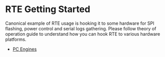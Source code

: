# RTE Getting Started

Canonical example of RTE usage is hooking it to some hardware for SPI flashing,
power control and serial logs gathering. Please follow theory of operation
guide to understand how you can hook RTE to various hardware platforms.

* [PC Engines](../pcengines.md)
